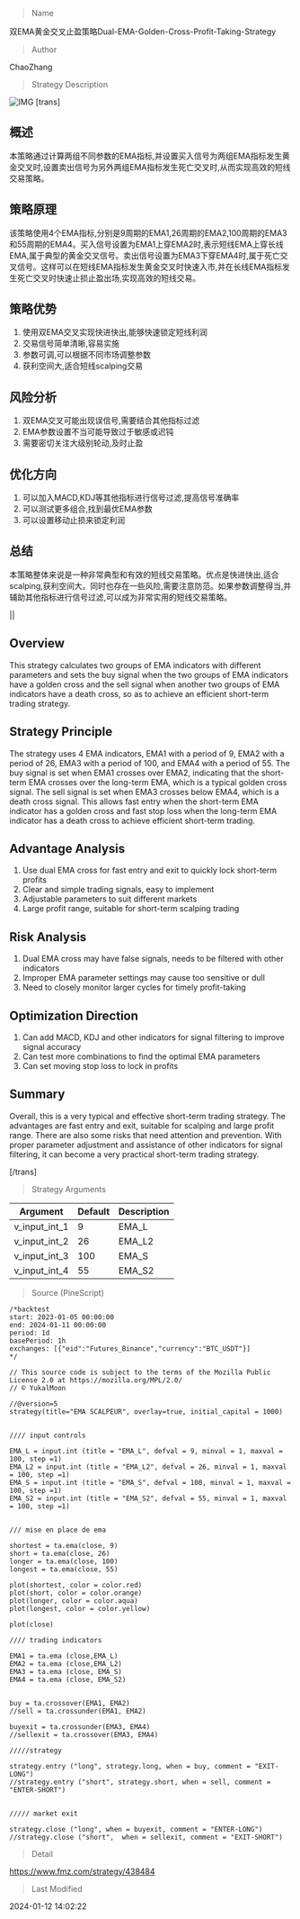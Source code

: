 
> Name

双EMA黄金交叉止盈策略Dual-EMA-Golden-Cross-Profit-Taking-Strategy

> Author

ChaoZhang

> Strategy Description

![IMG](https://www.fmz.com/upload/asset/7318f9bbbffe47a533.png)
[trans]

## 概述

本策略通过计算两组不同参数的EMA指标,并设置买入信号为两组EMA指标发生黄金交叉时,设置卖出信号为另外两组EMA指标发生死亡交叉时,从而实现高效的短线交易策略。

## 策略原理

该策略使用4个EMA指标,分别是9周期的EMA1,26周期的EMA2,100周期的EMA3和55周期的EMA4。买入信号设置为EMA1上穿EMA2时,表示短线EMA上穿长线EMA,属于典型的黄金交叉信号。卖出信号设置为EMA3下穿EMA4时,属于死亡交叉信号。这样可以在短线EMA指标发生黄金交叉时快速入市,并在长线EMA指标发生死亡交叉时快速止损止盈出场,实现高效的短线交易。

## 策略优势

1. 使用双EMA交叉实现快进快出,能够快速锁定短线利润
2. 交易信号简单清晰,容易实施
3. 参数可调,可以根据不同市场调整参数
4. 获利空间大,适合短线scalping交易

## 风险分析

1. 双EMA交叉可能出现误信号,需要结合其他指标过滤
2. EMA参数设置不当可能导致过于敏感或迟钝
3. 需要密切关注大级别轮动,及时止盈

## 优化方向

1. 可以加入MACD,KDJ等其他指标进行信号过滤,提高信号准确率
2. 可以测试更多组合,找到最优EMA参数
3. 可以设置移动止损来锁定利润

## 总结

本策略整体来说是一种非常典型和有效的短线交易策略。优点是快进快出,适合scalping,获利空间大。同时也存在一些风险,需要注意防范。如果参数调整得当,并辅助其他指标进行信号过滤,可以成为非常实用的短线交易策略。

||

## Overview

This strategy calculates two groups of EMA indicators with different parameters and sets the buy signal when the two groups of EMA indicators have a golden cross and the sell signal when another two groups of EMA indicators have a death cross, so as to achieve an efficient short-term trading strategy.

## Strategy Principle  

The strategy uses 4 EMA indicators, EMA1 with a period of 9, EMA2 with a period of 26, EMA3 with a period of 100, and EMA4 with a period of 55. The buy signal is set when EMA1 crosses over EMA2, indicating that the short-term EMA crosses over the long-term EMA, which is a typical golden cross signal. The sell signal is set when EMA3 crosses below EMA4, which is a death cross signal. This allows fast entry when the short-term EMA indicator has a golden cross and fast stop loss when the long-term EMA indicator has a death cross to achieve efficient short-term trading.

## Advantage Analysis

1. Use dual EMA cross for fast entry and exit to quickly lock short-term profits 
2. Clear and simple trading signals, easy to implement
3. Adjustable parameters to suit different markets
4. Large profit range, suitable for short-term scalping trading

## Risk Analysis  

1. Dual EMA cross may have false signals, needs to be filtered with other indicators
2. Improper EMA parameter settings may cause too sensitive or dull
3. Need to closely monitor larger cycles for timely profit-taking

## Optimization Direction

1. Can add MACD, KDJ and other indicators for signal filtering to improve signal accuracy
2. Can test more combinations to find the optimal EMA parameters  
3. Can set moving stop loss to lock in profits

## Summary

Overall, this is a very typical and effective short-term trading strategy. The advantages are fast entry and exit, suitable for scalping and large profit range. There are also some risks that need attention and prevention. With proper parameter adjustment and assistance of other indicators for signal filtering, it can become a very practical short-term trading strategy.

[/trans]

> Strategy Arguments



|Argument|Default|Description|
|----|----|----|
|v_input_int_1|9|EMA_L|
|v_input_int_2|26|EMA_L2|
|v_input_int_3|100|EMA_S|
|v_input_int_4|55|EMA_S2|


> Source (PineScript)

``` pinescript
/*backtest
start: 2023-01-05 00:00:00
end: 2024-01-11 00:00:00
period: 1d
basePeriod: 1h
exchanges: [{"eid":"Futures_Binance","currency":"BTC_USDT"}]
*/

// This source code is subject to the terms of the Mozilla Public License 2.0 at https://mozilla.org/MPL/2.0/
// © YukalMoon

//@version=5
strategy(title="EMA SCALPEUR", overlay=true, initial_capital = 1000)


//// input controls

EMA_L = input.int (title = "EMA_L", defval = 9, minval = 1, maxval = 100, step =1)
EMA_L2 = input.int (title = "EMA_L2", defval = 26, minval = 1, maxval = 100, step =1)
EMA_S = input.int (title = "EMA_S", defval = 100, minval = 1, maxval = 100, step =1)
EMA_S2 = input.int (title = "EMA_S2", defval = 55, minval = 1, maxval = 100, step =1)


/// mise en place de ema

shortest = ta.ema(close, 9)
short = ta.ema(close, 26)
longer = ta.ema(close, 100)
longest = ta.ema(close, 55)

plot(shortest, color = color.red)
plot(short, color = color.orange)
plot(longer, color = color.aqua)
plot(longest, color = color.yellow)

plot(close)

//// trading indicators

EMA1 = ta.ema (close,EMA_L)
EMA2 = ta.ema (close,EMA_L2)
EMA3 = ta.ema (close, EMA_S)
EMA4 = ta.ema (close, EMA_S2)


buy = ta.crossover(EMA1, EMA2)
//sell = ta.crossunder(EMA1, EMA2)

buyexit = ta.crossunder(EMA3, EMA4)
//sellexit = ta.crossover(EMA3, EMA4)

/////strategy

strategy.entry ("long", strategy.long, when = buy, comment = "EXIT-LONG")
//strategy.entry ("short", strategy.short, when = sell, comment = "ENTER-SHORT")


///// market exit

strategy.close ("long", when = buyexit, comment = "ENTER-LONG")
//strategy.close ("short",  when = sellexit, comment = "EXIT-SHORT")

```

> Detail

https://www.fmz.com/strategy/438484

> Last Modified

2024-01-12 14:02:22

